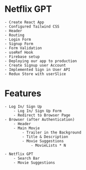 # Netflix GPT

    - Create React App
    - Configured Tailwind CSS
    - Header
    - Routing
    - Login Form
    - Signup Form
    - Form Validation
    - useRef Hook
    - Firebase setup
    - Deploying our app to production
    - Create Signup user Account
    - Implemented Sign in User API
    - Redux Store with userSlice

# Features

    - Log In/ Sign Up
        - Log In/ Sign Up Form
        - Redirect to Browser Page
    - Browser (after Authentication)
        - Header
        - Main Movie
            - Trailer in the Background
            - Title & Description
            - Movie Suggestions
                - MovieLists * N

    - Netflix GPT
        - Search Bar
        - Movie Suggestions
